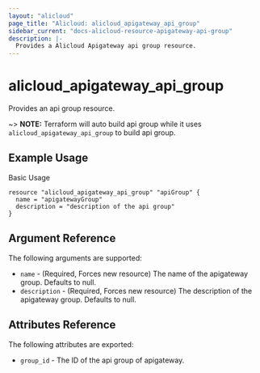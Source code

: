 ```yaml
---
layout: "alicloud"
page_title: "Alicloud: alicloud_apigateway_api_group"
sidebar_current: "docs-alicloud-resource-apigateway-api-group"
description: |-
  Provides a Alicloud Apigateway api group resource.
---
```


# alicloud_apigateway_api_group

Provides an api group resource.

~> **NOTE:** Terraform will auto build api group while it uses `alicloud_apigateway_api_group` to build api group.

## Example Usage

Basic Usage

```
resource "alicloud_apigateway_api_group" "apiGroup" {
  name = "apigatewayGroup"
  description = "description of the api group"
}
```
## Argument Reference

The following arguments are supported:

* `name` - (Required, Forces new resource) The name of the apigateway group. Defaults to null.
* `description` - (Required, Forces new resource) The description of the apigateway group. Defaults to null.

## Attributes Reference

The following attributes are exported:

* `group_id` - The ID of the api group of apigateway.